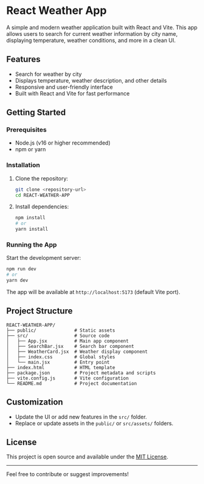 # React Weather App

A simple and modern weather application built with React and Vite. This app allows users to search for current weather information by city name, displaying temperature, weather conditions, and more in a clean UI.

## Features

- Search for weather by city
- Displays temperature, weather description, and other details
- Responsive and user-friendly interface
- Built with React and Vite for fast performance

## Getting Started

### Prerequisites

- Node.js (v16 or higher recommended)
- npm or yarn

### Installation

1. Clone the repository:
   ```sh
   git clone <repository-url>
   cd REACT-WEATHER-APP
   ```
2. Install dependencies:
   ```sh
   npm install
   # or
   yarn install
   ```

### Running the App

Start the development server:

```sh
npm run dev
# or
yarn dev
```

The app will be available at `http://localhost:5173` (default Vite port).

## Project Structure

```
REACT-WEATHER-APP/
├── public/              # Static assets
├── src/                 # Source code
│   ├── App.jsx          # Main app component
│   ├── SearchBar.jsx    # Search bar component
│   ├── WeatherCard.jsx  # Weather display component
│   ├── index.css        # Global styles
│   └── main.jsx         # Entry point
├── index.html           # HTML template
├── package.json         # Project metadata and scripts
├── vite.config.js       # Vite configuration
└── README.md            # Project documentation
```

## Customization

- Update the UI or add new features in the `src/` folder.
- Replace or update assets in the `public/` or `src/assets/` folders.

## License

This project is open source and available under the [MIT License](LICENSE).

---

Feel free to contribute or suggest improvements!
